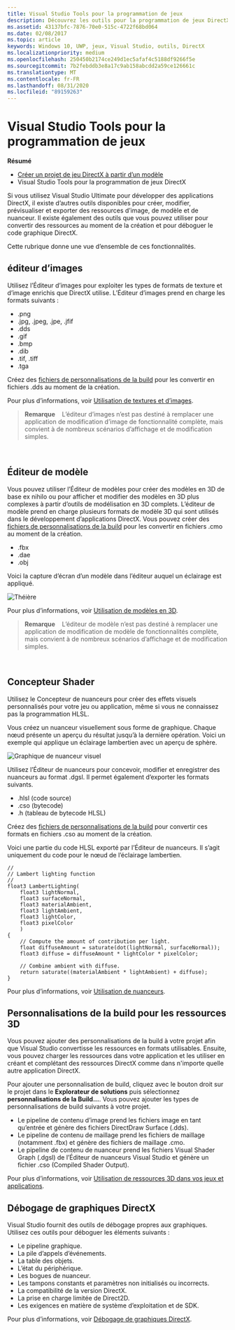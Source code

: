 ```yaml
---
title: Visual Studio Tools pour la programmation de jeux
description: Découvrez les outils pour la programmation de jeux DirectX disponibles dans Visual Studio, y compris l’éditeur d’images, l’éditeur de modèle et le concepteur de nuanceur.
ms.assetid: 43137bfc-7876-70e0-515c-4722f68bd064
ms.date: 02/08/2017
ms.topic: article
keywords: Windows 10, UWP, jeux, Visual Studio, outils, DirectX
ms.localizationpriority: medium
ms.openlocfilehash: 250450b2174ce249d1ec5afaf4c5188df9266f5e
ms.sourcegitcommit: 7b2febddb3e8a17c9ab158abcdd2a59ce126661c
ms.translationtype: MT
ms.contentlocale: fr-FR
ms.lasthandoff: 08/31/2020
ms.locfileid: "89159263"
---
```

# <a name="visual-studio-tools-for-game-programming"></a>Visual Studio Tools pour la programmation de jeux



**Résumé**

-   [Créer un projet de jeu DirectX à partir d’un modèle](user-interface.md)
-   Visual Studio Tools pour la programmation de jeux DirectX


Si vous utilisez Visual Studio Ultimate pour développer des applications DirectX, il existe d’autres outils disponibles pour créer, modifier, prévisualiser et exporter des ressources d’image, de modèle et de nuanceur. Il existe également des outils que vous pouvez utiliser pour convertir des ressources au moment de la création et pour déboguer le code graphique DirectX.

Cette rubrique donne une vue d’ensemble de ces fonctionnalités.

## <a name="image-editor"></a>éditeur d’images


Utilisez l’Éditeur d’images pour exploiter les types de formats de texture et d’image enrichis que DirectX utilise. L’Éditeur d’images prend en charge les formats suivants :

-   .png
-   .jpg, .jpeg, .jpe, .jfif
-   .dds
-   .gif
-   .bmp
-   .dib
-   .tif, .tiff
-   .tga

Créez des [fichiers de personnalisations de la build](#build-customizations-for-3d-assets) pour les convertir en fichiers .dds au moment de la création.

Pour plus d’informations, voir [Utilisation de textures et d’images](/visualstudio/designers/working-with-textures-and-images?view=vs-2015).

> **Remarque**    L’éditeur d’images n’est pas destiné à remplacer une application de modification d’image de fonctionnalité complète, mais convient à de nombreux scénarios d’affichage et de modification simples.

 

## <a name="model-editor"></a>Éditeur de modèle


Vous pouvez utiliser l’Éditeur de modèles pour créer des modèles en 3D de base ex nihilo ou pour afficher et modifier des modèles en 3D plus complexes à partir d’outils de modélisation en 3D complets. L’éditeur de modèle prend en charge plusieurs formats de modèle 3D qui sont utilisés dans le développement d’applications DirectX. Vous pouvez créer des [fichiers de personnalisations de la build](#build-customizations-for-3d-assets) pour les convertir en fichiers .cmo au moment de la création.

-   .fbx
-   .dae
-   .obj

Voici la capture d’écran d’un modèle dans l’éditeur auquel un éclairage est appliqué.

![Théière](images/modeleditor.png)

Pour plus d’informations, voir [Utilisation de modèles en 3D](/visualstudio/designers/working-with-3-d-models?view=vs-2015).

> **Remarque**    L’éditeur de modèle n’est pas destiné à remplacer une application de modification de modèle de fonctionnalités complète, mais convient à de nombreux scénarios d’affichage et de modification simples.

 

## <a name="shader-designer"></a>Concepteur Shader


Utilisez le Concepteur de nuanceurs pour créer des effets visuels personnalisés pour votre jeu ou application, même si vous ne connaissez pas la programmation HLSL.

Vous créez un nuanceur visuellement sous forme de graphique. Chaque nœud présente un aperçu du résultat jusqu’à la dernière opération. Voici un exemple qui applique un éclairage lambertien avec un aperçu de sphère.

![Graphique de nuanceur visuel](images/shaderdesigner.png)

Utilisez l’Éditeur de nuanceurs pour concevoir, modifier et enregistrer des nuanceurs au format .dgsl. Il permet également d’exporter les formats suivants.

-   .hlsl (code source)
-   .cso (bytecode)
-   .h (tableau de bytecode HLSL)

Créez des [fichiers de personnalisations de la build](#build-customizations-for-3d-assets) pour convertir ces formats en fichiers .cso au moment de la création.

Voici une partie du code HLSL exporté par l’Éditeur de nuanceurs. Il s’agit uniquement du code pour le nœud de l’éclairage lambertien.

```hlsl
//
// Lambert lighting function
//
float3 LambertLighting(
    float3 lightNormal,
    float3 surfaceNormal,
    float3 materialAmbient,
    float3 lightAmbient,
    float3 lightColor,
    float3 pixelColor
    )
{
    // Compute the amount of contribution per light.
    float diffuseAmount = saturate(dot(lightNormal, surfaceNormal));
    float3 diffuse = diffuseAmount * lightColor * pixelColor;

    // Combine ambient with diffuse.
    return saturate((materialAmbient * lightAmbient) + diffuse);
}
```

Pour plus d’informations, voir [Utilisation de nuanceurs](/visualstudio/designers/working-with-shaders?view=vs-2015).

## <a name="build-customizations-for-3d-assets"></a>Personnalisations de la build pour les ressources 3D


Vous pouvez ajouter des personnalisations de la build à votre projet afin que Visual Studio convertisse les ressources en formats utilisables. Ensuite, vous pouvez charger les ressources dans votre application et les utiliser en créant et complétant des ressources DirectX comme dans n'importe quelle autre application DirectX.

Pour ajouter une personnalisation de build, cliquez avec le bouton droit sur le projet dans le **Explorateur de solutions** puis sélectionnez **personnalisations de la Build...**. Vous pouvez ajouter les types de personnalisations de build suivants à votre projet.

-   Le pipeline de contenu d’image prend les fichiers image en tant qu’entrée et génère des fichiers DirectDraw Surface (.dds).
-   Le pipeline de contenu de maillage prend les fichiers de maillage (notamment .fbx) et génère des fichiers de maillage .cmo.
-   Le pipeline de contenu de nuanceur prend les fichiers Visual Shader Graph (.dgsl) de l’Éditeur de nuanceurs Visual Studio et génère un fichier .cso (Compiled Shader Output).

Pour plus d’informations, voir [Utilisation de ressources 3D dans vos jeux et applications](/visualstudio/designers/using-3-d-assets-in-your-game-or-app?view=vs-2015).

## <a name="debugging-directx-graphics"></a>Débogage de graphiques DirectX


Visual Studio fournit des outils de débogage propres aux graphiques. Utilisez ces outils pour déboguer les éléments suivants :

-   Le pipeline graphique.
-   La pile d’appels d’événements.
-   La table des objets.
-   L’état du périphérique.
-   Les bogues de nuanceur.
-   Les tampons constants et paramètres non initialisés ou incorrects.
-   La compatibilité de la version DirectX.
-   La prise en charge limitée de Direct2D.
-   Les exigences en matière de système d’exploitation et de SDK.

Pour plus d’informations, voir [Débogage de graphiques DirectX](/visualstudio/debugger/visual-studio-graphics-diagnostics?view=vs-2015).


 

 

 